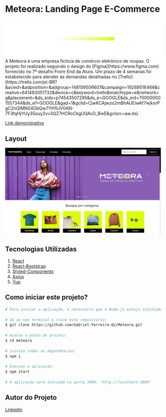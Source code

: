 # Meteora: Landing Page E-Commerce

<div align="center">
  <img src="./src/Assets/Meteora-slogan.svg" alt="Meteora: Landing Page E-Commerce">
</div>
A Meteora é uma empresa fictícia de comércio eletrônico de roupas. O projeto foi realizado seguindo o design do [Figma](https://www.figma.com) fornecido no 7º desafio Front-End da Alura. Um prazo de 4 semanas foi estabelecido para atender às demandas detalhadas no [Trello](https://trello.com/pt-BR?&aceid=&adposition=&adgroup=148159506607&campaign=19269516466&creative=641463051732&device=c&keyword=trello&matchtype=e&network=g&placement=&ds_kids=p74543507295&ds_e=GOOGLE&ds_eid=700000001557344&ds_e1=GOOGLE&gad=1&gclid=CjwKCAjwzo2mBhAUEiwAf7wjksrPgC2nQlMN04GbQw7YH1IJV0AN-7F3fqHjYUy35ouy2vv3QZ7HCRoCkgUQAvD_BwE&gclsrc=aw.ds).

 
[Link demonstrativo](https://meteora-94nu-g43gmvcza-bielq26.vercel.app/)

## Layout
![Tela Desktop](./public/demonstrativo.png)

## Tecnologias Utilizadas
1. [React](https://pt-br.react.dev)
2. [React-Bootstrap](https://react-bootstrap.netlify.app/)
3. [Styled-Components](https://styled-components.com/)
4. [Axios](https://axios-http.com/ptbr/)
5. [Yup](https://github.com/jquense/yup/tree/pre-v1)



## Como iniciar este projeto?

``` bash
# Para iniciar a aplicação, é necessário que o Node.js esteja instalado no computador.

# Vá ao seu terminal e clone este repositório:
$ git clone https://github.com/Gabriel-Ferreira-Qz/Meteora.git

# Acesse a pasta do projeto:
$ cd meteora 

# instale todas as dependências:
$ npm i

# Execute a aplicação:
$ npm start

# A aplicação será iniciada na porta 3000: "http://localhost:3000"
```

## Autor do Projeto
[Linkedin](https://www.linkedin.com/in/gabriel-queiroz-7a1428212/)